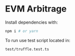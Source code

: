 # EVM Arbitrage

Install dependencies with:

```bash
npm i # or yarn
```

To run use test script located in:

```bash
test/truffle.test.ts
```
